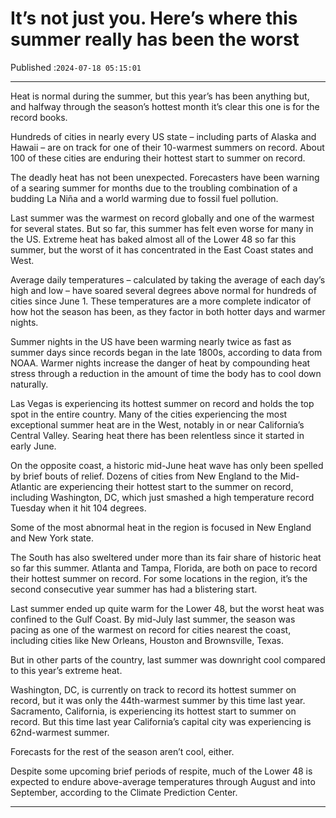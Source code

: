 # It’s not just you. Here’s where this summer really has been the worst

Published :`2024-07-18 05:15:01`

---

Heat is normal during the summer, but this year’s has been anything but, and halfway through the season’s hottest month it’s clear this one is for the record books.

Hundreds of cities in nearly every US state – including parts of Alaska and Hawaii – are on track for one of their 10-warmest summers on record. About 100 of these cities are enduring their hottest start to summer on record.

The deadly heat has not been unexpected. Forecasters have been warning of a searing summer for months due to the troubling combination of a budding La Niña and a world warming due to fossil fuel pollution.

Last summer was the warmest on record globally and one of the warmest for several states. But so far, this summer has felt even worse for many in the US. Extreme heat has baked almost all of the Lower 48 so far this summer, but the worst of it has concentrated in the East Coast states and West.

Average daily temperatures – calculated by taking the average of each day’s high and low – have soared several degrees above normal for hundreds of cities since June 1. These temperatures are a more complete indicator of how hot the season has been, as they factor in both hotter days and warmer nights.

Summer nights in the US have been warming nearly twice as fast as summer days since records began in the late 1800s, according to data from NOAA. Warmer nights increase the danger of heat by compounding heat stress through a reduction in the amount of time the body has to cool down naturally.

Las Vegas is experiencing its hottest summer on record and holds the top spot in the entire country. Many of the cities experiencing the most exceptional summer heat are in the West, notably in or near California’s Central Valley. Searing heat there has been relentless since it started in early June.

On the opposite coast, a historic mid-June heat wave has only been spelled by brief bouts of relief. Dozens of cities from New England to the Mid-Atlantic are experiencing their hottest start to the summer on record, including Washington, DC, which just smashed a high temperature record Tuesday when it hit 104 degrees.

Some of the most abnormal heat in the region is focused in New England and New York state.

The South has also sweltered under more than its fair share of historic heat so far this summer. Atlanta and Tampa, Florida, are both on pace to record their hottest summer on record. For some locations in the region, it’s the second consecutive year summer has had a blistering start.

Last summer ended up quite warm for the Lower 48, but the worst heat was confined to the Gulf Coast. By mid-July last summer, the season was pacing as one of the warmest on record for cities nearest the coast, including cities like New Orleans, Houston and Brownsville, Texas.

But in other parts of the country, last summer was downright cool compared to this year’s extreme heat.

Washington, DC, is currently on track to record its hottest summer on record, but it was only the 44th-warmest summer by this time last year. Sacramento, California, is experiencing its hottest start to summer on record. But this time last year California’s capital city was experiencing is 62nd-warmest summer.

Forecasts for the rest of the season aren’t cool, either.

Despite some upcoming brief periods of respite, much of the Lower 48 is expected to endure above-average temperatures through August and into September, according to the Climate Prediction Center.

---

